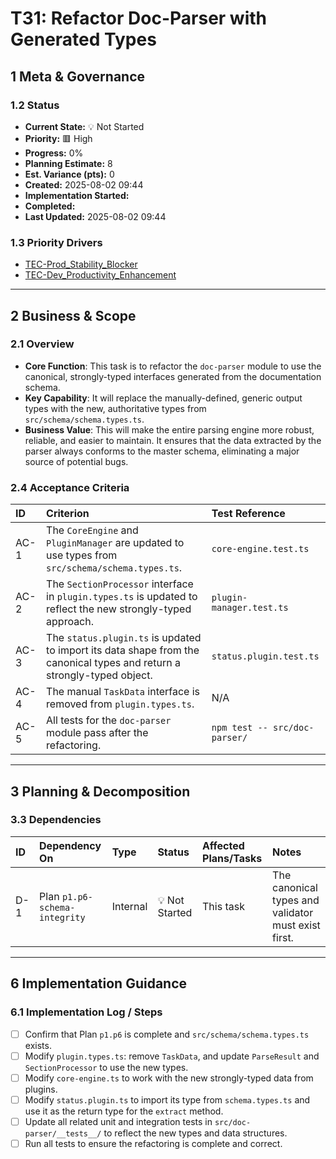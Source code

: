 # T31: Refactor Doc-Parser with Generated Types

## 1 Meta & Governance

### 1.2 Status

- **Current State:** 💡 Not Started
- **Priority:** 🟥 High
- **Progress:** 0%
- **Planning Estimate:** 8
- **Est. Variance (pts):** 0
- **Created:** 2025-08-02 09:44
- **Implementation Started:**
- **Completed:**
- **Last Updated:** 2025-08-02 09:44

### 1.3 Priority Drivers

- [TEC-Prod_Stability_Blocker](../ddd-2.md#tec-prod_stability_blocker)
- [TEC-Dev_Productivity_Enhancement](../ddd-2.md#tec-dev_productivity_enhancement)

---

## 2 Business & Scope

### 2.1 Overview

- **Core Function**: This task is to refactor the `doc-parser` module to use the canonical, strongly-typed interfaces generated from the documentation schema.
- **Key Capability**: It will replace the manually-defined, generic output types with the new, authoritative types from `src/schema/schema.types.ts`.
- **Business Value**: This will make the entire parsing engine more robust, reliable, and easier to maintain. It ensures that the data extracted by the parser always conforms to the master schema, eliminating a major source of potential bugs.

### 2.4 Acceptance Criteria

| ID   | Criterion                                                                                                               | Test Reference                |
| :--- | :---------------------------------------------------------------------------------------------------------------------- | :---------------------------- |
| AC-1 | The `CoreEngine` and `PluginManager` are updated to use types from `src/schema/schema.types.ts`.                        | `core-engine.test.ts`         |
| AC-2 | The `SectionProcessor` interface in `plugin.types.ts` is updated to reflect the new strongly-typed approach.            | `plugin-manager.test.ts`      |
| AC-3 | The `status.plugin.ts` is updated to import its data shape from the canonical types and return a strongly-typed object. | `status.plugin.test.ts`       |
| AC-4 | The manual `TaskData` interface is removed from `plugin.types.ts`.                                                      | N/A                           |
| AC-5 | All tests for the `doc-parser` module pass after the refactoring.                                                       | `npm test -- src/doc-parser/` |

---

## 3 Planning & Decomposition

### 3.3 Dependencies

| ID  | Dependency On                 | Type     | Status         | Affected Plans/Tasks | Notes                                               |
| :-- | :---------------------------- | :------- | :------------- | :------------------- | :-------------------------------------------------- |
| D-1 | Plan `p1.p6-schema-integrity` | Internal | 💡 Not Started | This task            | The canonical types and validator must exist first. |

---

## 6 Implementation Guidance

### 6.1 Implementation Log / Steps

- [ ] Confirm that Plan `p1.p6` is complete and `src/schema/schema.types.ts` exists.
- [ ] Modify `plugin.types.ts`: remove `TaskData`, and update `ParseResult` and `SectionProcessor` to use the new types.
- [ ] Modify `core-engine.ts` to work with the new strongly-typed data from plugins.
- [ ] Modify `status.plugin.ts` to import its type from `schema.types.ts` and use it as the return type for the `extract` method.
- [ ] Update all related unit and integration tests in `src/doc-parser/__tests__/` to reflect the new types and data structures.
- [ ] Run all tests to ensure the refactoring is complete and correct.
